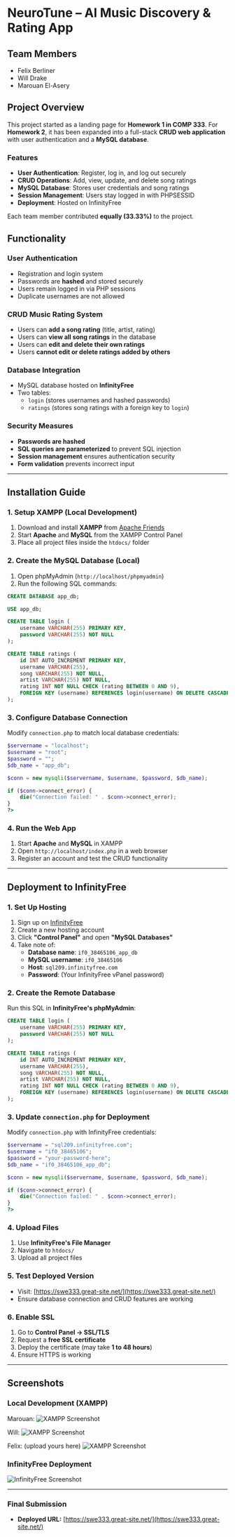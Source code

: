 # NeuroTune – AI Music Discovery & Rating App

## Team Members
- Felix Berliner
- Will Drake
- Marouan El-Asery

## Project Overview
This project started as a landing page for **Homework 1 in COMP 333**. For **Homework 2**, it has been expanded into a full-stack **CRUD web application** with user authentication and a **MySQL database**.

### Features
- **User Authentication**: Register, log in, and log out securely
- **CRUD Operations**: Add, view, update, and delete song ratings
- **MySQL Database**: Stores user credentials and song ratings
- **Session Management**: Users stay logged in with PHPSESSID
- **Deployment**: Hosted on InfinityFree

Each team member contributed **equally (33.33%)** to the project.

## Functionality

### **User Authentication**
- Registration and login system
- Passwords are **hashed** and stored securely
- Users remain logged in via PHP sessions
- Duplicate usernames are not allowed

### **CRUD Music Rating System**
- Users can **add a song rating** (title, artist, rating)
- Users can **view all song ratings** in the database
- Users can **edit and delete their own ratings**
- Users **cannot edit or delete ratings added by others**

### **Database Integration**
- MySQL database hosted on **InfinityFree**
- Two tables:
  - `login` (stores usernames and hashed passwords)
  - `ratings` (stores song ratings with a foreign key to `login`)

### **Security Measures**
- **Passwords are hashed** 
- **SQL queries are parameterized** to prevent SQL injection
- **Session management** ensures authentication security
- **Form validation** prevents incorrect input

---

## Installation Guide

### **1. Setup XAMPP (Local Development)**
1. Download and install **XAMPP** from [Apache Friends](https://www.apachefriends.org/)
2. Start **Apache** and **MySQL** from the XAMPP Control Panel
3. Place all project files inside the `htdocs/` folder

### **2. Create the MySQL Database (Local)**
1. Open phpMyAdmin (`http://localhost/phpmyadmin`)
2. Run the following SQL commands:

```sql
CREATE DATABASE app_db;

USE app_db;

CREATE TABLE login (
    username VARCHAR(255) PRIMARY KEY,
    password VARCHAR(255) NOT NULL
);

CREATE TABLE ratings (
    id INT AUTO_INCREMENT PRIMARY KEY,
    username VARCHAR(255),
    song VARCHAR(255) NOT NULL,
    artist VARCHAR(255) NOT NULL,
    rating INT NOT NULL CHECK (rating BETWEEN 0 AND 9),
    FOREIGN KEY (username) REFERENCES login(username) ON DELETE CASCADE
);
```

### **3. Configure Database Connection**
Modify `connection.php` to match local database credentials:

```php
$servername = "localhost";
$username = "root";
$password = "";
$db_name = "app_db";

$conn = new mysqli($servername, $username, $password, $db_name);

if ($conn->connect_error) {
    die("Connection failed: " . $conn->connect_error);
}
?>
```

### **4. Run the Web App**
1. Start **Apache** and **MySQL** in XAMPP
2. Open `http://localhost/index.php` in a web browser
3. Register an account and test the CRUD functionality

---

## Deployment to InfinityFree

### **1. Set Up Hosting**
1. Sign up on [InfinityFree](https://www.infinityfree.net/)
2. Create a new hosting account
3. Click **"Control Panel"** and open **"MySQL Databases"**
4. Take note of:
   - **Database name**: `if0_38465106_app_db`
   - **MySQL username**: `if0_38465106`
   - **Host**: `sql209.infinityfree.com`
   - **Password**: (Your InfinityFree vPanel password)

### **2. Create the Remote Database**
Run this SQL in **InfinityFree's phpMyAdmin**:

```sql
CREATE TABLE login (
    username VARCHAR(255) PRIMARY KEY,
    password VARCHAR(255) NOT NULL
);

CREATE TABLE ratings (
    id INT AUTO_INCREMENT PRIMARY KEY,
    username VARCHAR(255),
    song VARCHAR(255) NOT NULL,
    artist VARCHAR(255) NOT NULL,
    rating INT NOT NULL CHECK (rating BETWEEN 0 AND 9),
    FOREIGN KEY (username) REFERENCES login(username) ON DELETE CASCADE
);
```

### **3. Update `connection.php` for Deployment**
Modify `connection.php` with InfinityFree credentials:

```php
$servername = "sql209.infinityfree.com"; 
$username = "if0_38465106"; 
$password = "your-password-here";  
$db_name = "if0_38465106_app_db";  

$conn = new mysqli($servername, $username, $password, $db_name);

if ($conn->connect_error) {
    die("Connection failed: " . $conn->connect_error);
}
?>
```

### **4. Upload Files**
1. Use **InfinityFree's File Manager**
2. Navigate to `htdocs/`
3. Upload all project files

### **5. Test Deployed Version**
- Visit: [https://swe333.great-site.net/](https://swe333.great-site.net/)
- Ensure database connection and CRUD features are working

### **6. Enable SSL**
1. Go to **Control Panel → SSL/TLS**
2. Request a **free SSL certificate**
3. Deploy the certificate (may take **1 to 48 hours**)
4. Ensure HTTPS is working

---



## Screenshots

### Local Development (XAMPP)

Marouan:
![XAMPP Screenshot](assets/images/XAMPP_Marouan.png)

Will:
![XAMPP Screenshot](assets/images/XAMPP_Will.png)

Felix:
(upload yours here)
![XAMPP Screenshot](assets/images/XAMPP_Felix.png)

### InfinityFree Deployment
![InfinityFree Screenshot](assets/images/Infinityfree_Dashboard.png)

---


### **Final Submission**
- **Deployed URL:** [https://swe333.great-site.net/](https://swe333.great-site.net/)

